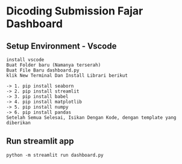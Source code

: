 # Dicoding Submission Fajar Dashboard 

## Setup Environment - Vscode
```
install vscode
Buat Folder baru (Namanya terserah)
Buat File Baru dashboard.py
klik New Terminal Dan Install Librari berikut

-> 1. pip install seaborn
-> 2. pip install streamlit
-> 3. pip install babel
-> 4. pip install matplotlib
-> 5. pip install numpy
-> 6. pip install pandas
Setelah Semua Selesai, Isikan Dengan Kode, dengan template yang diberikan
```

## Run streamlit app
```
python -m streamlit run dashboard.py
```
